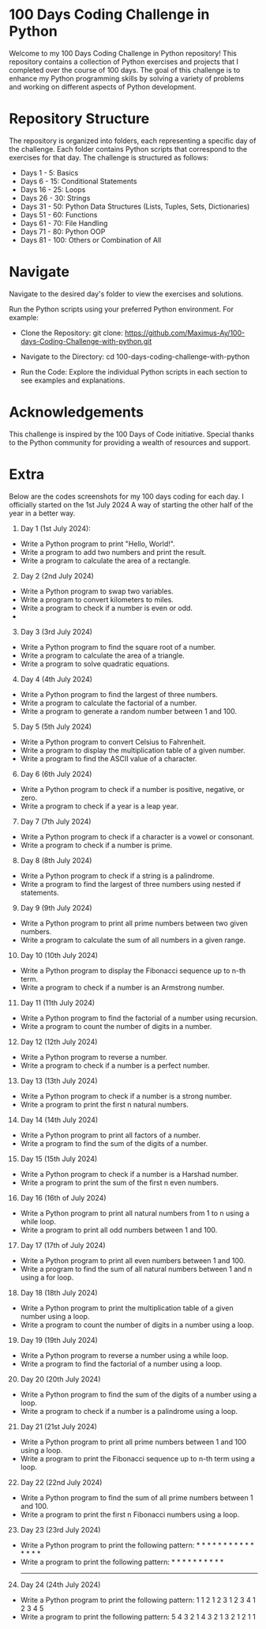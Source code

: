 # 100 Days Coding Challenge in Python
Welcome to my 100 Days Coding Challenge in Python repository! This repository contains a collection of Python exercises and projects that I completed over the course of 100 days. The goal of this challenge is to enhance my Python programming skills by solving a variety of problems and working on different aspects of Python development.

# Repository Structure
The repository is organized into folders, each representing a specific day of the challenge. Each folder contains Python scripts that correspond to the exercises for that day. The challenge is structured as follows:

- Days 1 - 5: Basics
- Days 6 - 15: Conditional Statements
- Days 16 - 25: Loops
- Days 26 - 30: Strings
- Days 31 - 50: Python Data Structures (Lists, Tuples, Sets, Dictionaries)
- Days 51 - 60: Functions
- Days 61 - 70: File Handling
- Days 71 - 80: Python OOP
- Days 81 - 100: Others or Combination of All
# Navigate

Navigate to the desired day's folder to view the exercises and solutions.

Run the Python scripts using your preferred Python environment. For example:


- Clone the Repository: git clone: https://github.com/Maximus-Ay/100-days-Coding-Challenge-with-python.git

- Navigate to the Directory: cd 100-days-coding-challenge-with-python

- Run the Code: Explore the individual Python scripts in each section to see examples and explanations.

# Acknowledgements
This challenge is inspired by the 100 Days of Code initiative. Special thanks to the Python community for providing a wealth of resources and support.

# Extra

Below are the codes screenshots for my 100 days coding for each day. I officially started on the 1st July 2024
A way of starting the other half of the year in a better way.

1. Day 1 (1st July 2024):
- Write a Python program to print "Hello, World!".
- Write a program to add two numbers and print the result.
- Write a program to calculate the area of a rectangle.

2. Day 2 (2nd July 2024)
- Write a Python program to swap two variables.
- Write a program to convert kilometers to miles.
- Write a program to check if a number is even or odd.
- 
3. Day 3 (3rd July 2024)
- Write a Python program to find the square root of a number.
- Write a program to calculate the area of a triangle.
- Write a program to solve quadratic equations.

4. Day 4 (4th July 2024)
- Write a Python program to find the largest of three numbers.
- Write a program to calculate the factorial of a number.
- Write a program to generate a random number between 1 and 100.

5. Day 5 (5th July 2024)
- Write a Python program to convert Celsius to Fahrenheit.
- Write a program to display the multiplication table of a given number.
- Write a program to find the ASCII value of a character.

6. Day 6 (6th July 2024)
- Write a Python program to check if a number is positive, negative, or zero.
- Write a program to check if a year is a leap year.

7. Day 7 (7th July 2024)
- Write a Python program to check if a character is a vowel or consonant.
- Write a program to check if a number is prime.

8. Day 8 (8th July 2024)
- Write a Python program to check if a string is a palindrome.
- Write a program to find the largest of three numbers using nested if statements.

9. Day 9 (9th July 2024)
- Write a Python program to print all prime numbers between two given numbers.
- Write a program to calculate the sum of all numbers in a given range.

10. Day 10 (10th July 2024)
- Write a Python program to display the Fibonacci sequence up to n-th term.
- Write a program to check if a number is an Armstrong number.

11. Day 11 (11th July 2024)
- Write a Python program to find the factorial of a number using recursion.
- Write a program to count the number of digits in a number.

12. Day 12 (12th July 2024)
- Write a Python program to reverse a number.
- Write a program to check if a number is a perfect number.

13. Day 13 (13th July 2024)
- Write a Python program to check if a number is a strong number.
- Write a program to print the first n natural numbers.

14. Day 14 (14th July 2024)
- Write a Python program to print all factors of a number.
- Write a program to find the sum of the digits of a number.

15. Day 15 (15th July 2024)
- Write a Python program to check if a number is a Harshad number.
- Write a program to print the sum of the first n even numbers.

16. Day 16 (16th of July 2024)
- Write a Python program to print all natural numbers from 1 to n using a while loop.
- Write a program to print all odd numbers between 1 and 100.

17. Day 17 (17th of July 2024)
- Write a Python program to print all even numbers between 1 and 100.
- Write a program to find the sum of all natural numbers between 1 and n using a for loop.

18. Day 18 (18th July 2024)
- Write a Python program to print the multiplication table of a given number using a loop.
- Write a program to count the number of digits in a number using a loop.

19. Day 19 (19th July 2024)
- Write a Python program to reverse a number using a while loop.
- Write a program to find the factorial of a number using a loop.

20. Day 20 (20th July 2024)
- Write a Python program to find the sum of the digits of a number using a loop.
- Write a program to check if a number is a palindrome using a loop.

21. Day 21 (21st July 2024)
- Write a Python program to print all prime numbers between 1 and 100 using a loop.
- Write a program to print the Fibonacci sequence up to n-th term using a loop.

22. Day 22 (22nd July 2024)
- Write a Python program to find the sum of all prime numbers between 1 and 100.
- Write a program to print the first n Fibonacci numbers using a loop.

23. Day 23 (23rd July 2024)
- Write a Python program to print the following pattern:
        * 
        * *
        * * *
        * * * *
        * * * * * 
- Write a program to print the following pattern:
         *
        * *
       * * * 
      * * * * 
     * * * * *

24. Day 24 (24th July 2024)
- Write a Python program to print the following pattern:
1
1 2
1 2 3
1 2 3 4
1 2 3 4 5 
- Write a program to print the following pattern:
5 4 3 2 1
4 3 2 1
3 2 1
2 1
1












